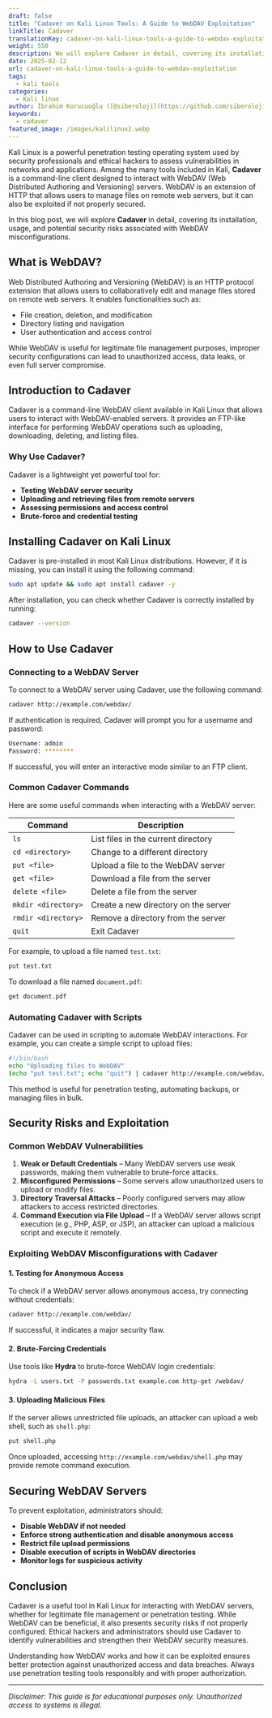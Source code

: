 ```yaml
---
draft: false
title: "Cadaver on Kali Linux Tools: A Guide to WebDAV Exploitation"
linkTitle: Cadaver
translationKey: cadaver-on-kali-linux-tools-a-guide-to-webdav-exploitation
weight: 550
description: We will explore Cadaver in detail, covering its installation, usage, and potential security risks associated with WebDAV misconfigurations.
date: 2025-02-12
url: cadaver-on-kali-linux-tools-a-guide-to-webdav-exploitation
tags:
  - kali tools
categories:
  - Kali linux
author: İbrahim Korucuoğlu ([@siberoloji](https://github.com/siberoloji))
keywords: 
  - cadaver
featured_image: /images/kalilinux2.webp
---
```

Kali Linux is a powerful penetration testing operating system used by security professionals and ethical hackers to assess vulnerabilities in networks and applications. Among the many tools included in Kali, **Cadaver** is a command-line client designed to interact with WebDAV (Web Distributed Authoring and Versioning) servers. WebDAV is an extension of HTTP that allows users to manage files on remote web servers, but it can also be exploited if not properly secured.

In this blog post, we will explore **Cadaver** in detail, covering its installation, usage, and potential security risks associated with WebDAV misconfigurations.

## What is WebDAV?

Web Distributed Authoring and Versioning (WebDAV) is an HTTP protocol extension that allows users to collaboratively edit and manage files stored on remote web servers. It enables functionalities such as:

- File creation, deletion, and modification
- Directory listing and navigation
- User authentication and access control

While WebDAV is useful for legitimate file management purposes, improper security configurations can lead to unauthorized access, data leaks, or even full server compromise.

## Introduction to Cadaver

Cadaver is a command-line WebDAV client available in Kali Linux that allows users to interact with WebDAV-enabled servers. It provides an FTP-like interface for performing WebDAV operations such as uploading, downloading, deleting, and listing files.

### Why Use Cadaver?

Cadaver is a lightweight yet powerful tool for:

- **Testing WebDAV server security**
- **Uploading and retrieving files from remote servers**
- **Assessing permissions and access control**
- **Brute-force and credential testing**

## Installing Cadaver on Kali Linux

Cadaver is pre-installed in most Kali Linux distributions. However, if it is missing, you can install it using the following command:

```bash
sudo apt update && sudo apt install cadaver -y
```

After installation, you can check whether Cadaver is correctly installed by running:

```bash
cadaver --version
```

## How to Use Cadaver

### Connecting to a WebDAV Server

To connect to a WebDAV server using Cadaver, use the following command:

```bash
cadaver http://example.com/webdav/
```

If authentication is required, Cadaver will prompt you for a username and password:

```bash
Username: admin
Password: ********
```

If successful, you will enter an interactive mode similar to an FTP client.

### Common Cadaver Commands

Here are some useful commands when interacting with a WebDAV server:

| Command | Description |
|---------|-------------|
| `ls` | List files in the current directory |
| `cd <directory>` | Change to a different directory |
| `put <file>` | Upload a file to the WebDAV server |
| `get <file>` | Download a file from the server |
| `delete <file>` | Delete a file from the server |
| `mkdir <directory>` | Create a new directory on the server |
| `rmdir <directory>` | Remove a directory from the server |
| `quit` | Exit Cadaver |

For example, to upload a file named `test.txt`:

```bash
put test.txt
```

To download a file named `document.pdf`:

```bash
get document.pdf
```

### Automating Cadaver with Scripts

Cadaver can be used in scripting to automate WebDAV interactions. For example, you can create a simple script to upload files:

```bash
#!/bin/bash
echo "Uploading files to WebDAV"
(echo "put test.txt"; echo "quit") | cadaver http://example.com/webdav/
```

This method is useful for penetration testing, automating backups, or managing files in bulk.

## Security Risks and Exploitation

### Common WebDAV Vulnerabilities

1. **Weak or Default Credentials** – Many WebDAV servers use weak passwords, making them vulnerable to brute-force attacks.
2. **Misconfigured Permissions** – Some servers allow unauthorized users to upload or modify files.
3. **Directory Traversal Attacks** – Poorly configured servers may allow attackers to access restricted directories.
4. **Command Execution via File Upload** – If a WebDAV server allows script execution (e.g., PHP, ASP, or JSP), an attacker can upload a malicious script and execute it remotely.

### Exploiting WebDAV Misconfigurations with Cadaver

#### 1. Testing for Anonymous Access

To check if a WebDAV server allows anonymous access, try connecting without credentials:

```bash
cadaver http://example.com/webdav/
```

If successful, it indicates a major security flaw.

#### 2. Brute-Forcing Credentials

Use tools like **Hydra** to brute-force WebDAV login credentials:

```bash
hydra -L users.txt -P passwords.txt example.com http-get /webdav/
```

#### 3. Uploading Malicious Files

If the server allows unrestricted file uploads, an attacker can upload a web shell, such as `shell.php`:

```bash
put shell.php
```

Once uploaded, accessing `http://example.com/webdav/shell.php` may provide remote command execution.

## Securing WebDAV Servers

To prevent exploitation, administrators should:

- **Disable WebDAV if not needed**
- **Enforce strong authentication and disable anonymous access**
- **Restrict file upload permissions**
- **Disable execution of scripts in WebDAV directories**
- **Monitor logs for suspicious activity**

## Conclusion

Cadaver is a useful tool in Kali Linux for interacting with WebDAV servers, whether for legitimate file management or penetration testing. While WebDAV can be beneficial, it also presents security risks if not properly configured. Ethical hackers and administrators should use Cadaver to identify vulnerabilities and strengthen their WebDAV security measures.

Understanding how WebDAV works and how it can be exploited ensures better protection against unauthorized access and data breaches. Always use penetration testing tools responsibly and with proper authorization.

---
*Disclaimer: This guide is for educational purposes only. Unauthorized access to systems is illegal.*
